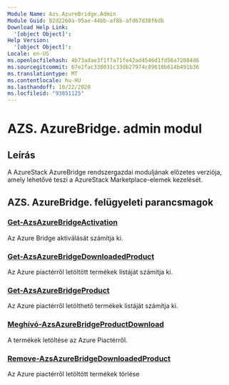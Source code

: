 ```yaml
---
Module Name: Azs.AzureBridge.Admin
Module Guid: 82d2260a-95ae-44bb-af8b-afd67d38f6db
Download Help Link:
  '[object Object]': 
Help Version:
  '[object Object]': 
Locale: en-US
ms.openlocfilehash: 4b73adae3f1f7a71fe42ad4546d1fd56a72084d6
ms.sourcegitcommit: 67e2fac338031c33db27974c89618b614b491b36
ms.translationtype: MT
ms.contentlocale: hu-HU
ms.lasthandoff: 10/22/2020
ms.locfileid: "93851125"
---
```

# AZS. AzureBridge. admin modul
## Leírás
A AzureStack AzureBridge rendszergazdai moduljának előzetes verziója, amely lehetővé teszi a AzureStack Marketplace-elemek kezelését. 

## AZS. AzureBridge. felügyeleti parancsmagok
### [Get-AzsAzureBridgeActivation](Get-AzsAzureBridgeActivation.md)
Az Azure Bridge aktiválását számítja ki.

### [Get-AzsAzureBridgeDownloadedProduct](Get-AzsAzureBridgeDownloadedProduct.md)
Az Azure piactérről letöltött termékek listáját számítja ki.

### [Get-AzsAzureBridgeProduct](Get-AzsAzureBridgeProduct.md)
Az Azure piactérről letölthető termékek listáját számítja ki.

### [Meghívó-AzsAzureBridgeProductDownload](Invoke-AzsAzureBridgeProductDownload.md)
A termékek letöltése az Azure Piactérről.

### [Remove-AzsAzureBridgeDownloadedProduct](Remove-AzsAzureBridgeDownloadedProduct.md)
Az Azure piactérről letöltött termékek törlése

